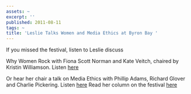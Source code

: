 ```yaml
---
assets: ~
excerpt: ''
published: 2011-08-11
tags: ~
title: 'Leslie Talks Women and Media Ethics at Byron Bay '
---
```

If you missed the festival, listen to Leslie discuss 

Why Women Rock with Fiona Scott Norman and Kate Veitch, chaired by Kristin Williamson. Listen [here](http://www.abc.net.au/local/audio/2011/08/06/3287196.htm)

Or hear her chair a talk on Media Ethics with Phillip Adams, Richard Glover and Charlie Pickering. Listen [here](http://www.abc.net.au/local/stories/2011/08/07/3287542.htm)
Read her column on the festival [here](http://cannold.com/writings)